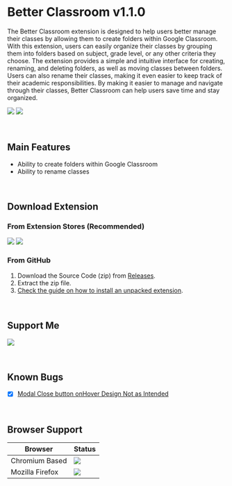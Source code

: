 # Better Classroom v1.1.0

The Better Classroom extension is designed to help users better manage their classes by allowing them to create folders within Google Classroom. With this extension, users can easily organize their classes by grouping them into folders based on subject, grade level, or any other criteria they choose. The extension provides a simple and intuitive interface for creating, renaming, and deleting folders, as well as moving classes between folders. Users can also rename their classes, making it even easier to keep track of their academic responsibilities. By making it easier to manage and navigate through their classes, Better Classroom can help users save time and stay organized.

<a href="https://github.com/SarwinR/better-classroom/issues"><img src="https://img.shields.io/badge/Suggest-Feature-green.svg"/></a> <a href="https://github.com/SarwinR/better-classroom/issues"><img src="https://img.shields.io/badge/Report-Bug-red.svg"/></a>

<br>

## Main Features

-   Ability to create folders within Google Classroom
-   Ability to rename classes

<br>

## Download Extension

### From Extension Stores (Recommended)

<a href="https://microsoftedge.microsoft.com/addons/detail/ofjjjjceeenagpnglijjmhbjlgidhiml" target="_blank"><img src="https://img.shields.io/badge/Edge%20Add%20Ons-v1.0.0-g.svg"/></a> <a target="_blank" href="https://chrome.google.com/webstore/detail/better-classroom/maibneeahfkanhakkogkbcakcadjejkl"><img src="https://img.shields.io/badge/Chrome%20Web%20Store-v1.1.0-g.svg"/></a>

### From GitHub

1. Download the Source Code (zip) from [Releases](https://github.com/SarwinR/better-classroom/releases).
2. Extract the zip file.
3. [Check the guide on how to install an unpacked extension](https://developer.chrome.com/docs/extensions/mv3/getstarted/development-basics/#load-unpacked).

<br>

## Support Me

<a href="https://www.buymeacoffee.com/sarwinr"><img src="https://img.buymeacoffee.com/button-api/?text=Buy me a coffee&emoji=&slug=sarwinr&button_colour=FFDD00&font_colour=000000&font_family=Poppins&outline_colour=000000&coffee_colour=ffffff" /></a>

<br>

## Known Bugs

- [x] [Modal Close button onHover Design Not as Intended](https://github.com/SarwinR/better-classroom/issues/7)

<br>

## Browser Support

| Browser         | Status                                                                    |
| --------------- | ------------------------------------------------------------------------- |
| Chromium Based  | <img src="https://img.shields.io/badge/Status-Fully%20Functional-g.svg"/> |
| Mozilla Firefox | <img src="https://img.shields.io/badge/Status-Needs%20Porting-red.svg"/>  |
